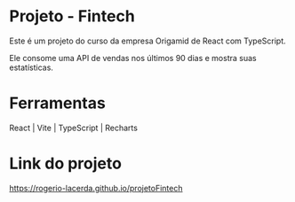 <h1>Projeto - Fintech</h1>
<p>Este é um projeto do curso da empresa Origamid de React com TypeScript.</p>
<p>Ele consome uma API de vendas nos últimos 90 dias e mostra suas estatísticas.</p>
<h1>Ferramentas</h1>
<p>React | Vite | TypeScript | Recharts</p>
<h1>Link do projeto</h1>
<a href='https://rogerio-lacerda.github.io/projetoFintech'>https://rogerio-lacerda.github.io/projetoFintech</a>
